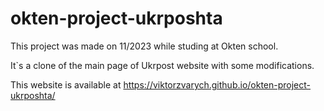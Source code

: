 # okten-project-ukrposhta

This project was made on 11/2023 while studing at Okten school.

It`s a clone of the main page of Ukrpost website  with some modifications.

This website is available at https://viktorzvarych.github.io/okten-project-ukrposhta/
